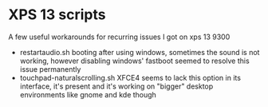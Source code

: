 # XPS 13 scripts

A few useful workarounds for recurring issues I got on xps 13 9300

 - restartaudio.sh booting after using windows, sometimes the sound is not working, however disabling windows' fastboot seemed to resolve this issue permanently
 - touchpad-naturalscrolling.sh XFCE4 seems to lack this option in its interface, it's present and it's working on "bigger" desktop environments like gnome and kde though

